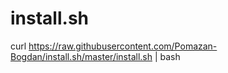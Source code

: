 # install.sh

curl https://raw.githubusercontent.com/Pomazan-Bogdan/install.sh/master/install.sh | bash
